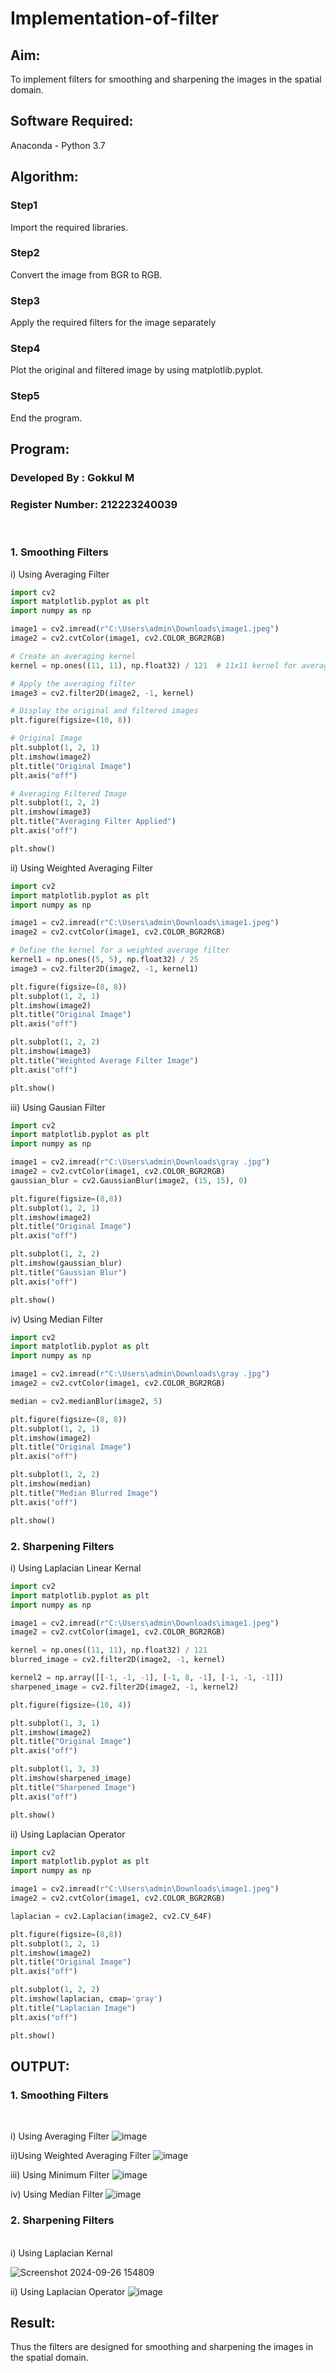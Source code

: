 # Implementation-of-filter
## Aim:
To implement filters for smoothing and sharpening the images in the spatial domain.

## Software Required:
Anaconda - Python 3.7

## Algorithm:
### Step1
Import the required libraries.

### Step2
Convert the image from BGR to RGB.

### Step3
Apply the required filters for the image separately

### Step4
Plot the original and filtered image by using matplotlib.pyplot.

### Step5
End the program.

## Program:
### Developed By   : Gokkul M
### Register Number: 212223240039
</br>

### 1. Smoothing Filters

i) Using Averaging Filter
```Python
import cv2
import matplotlib.pyplot as plt
import numpy as np

image1 = cv2.imread(r"C:\Users\admin\Downloads\image1.jpeg")
image2 = cv2.cvtColor(image1, cv2.COLOR_BGR2RGB) 

# Create an averaging kernel
kernel = np.ones((11, 11), np.float32) / 121  # 11x11 kernel for averaging

# Apply the averaging filter
image3 = cv2.filter2D(image2, -1, kernel)

# Display the original and filtered images
plt.figure(figsize=(10, 8))

# Original Image
plt.subplot(1, 2, 1)
plt.imshow(image2)
plt.title("Original Image")
plt.axis("off")

# Averaging Filtered Image
plt.subplot(1, 2, 2)
plt.imshow(image3)
plt.title("Averaging Filter Applied")
plt.axis("off")

plt.show()

```
ii) Using Weighted Averaging Filter
```Python
import cv2
import matplotlib.pyplot as plt
import numpy as np

image1 = cv2.imread(r"C:\Users\admin\Downloads\image1.jpeg")
image2 = cv2.cvtColor(image1, cv2.COLOR_BGR2RGB)

# Define the kernel for a weighted average filter
kernel1 = np.ones((5, 5), np.float32) / 25
image3 = cv2.filter2D(image2, -1, kernel1)

plt.figure(figsize=(8, 8))
plt.subplot(1, 2, 1)
plt.imshow(image2)
plt.title("Original Image")
plt.axis("off")

plt.subplot(1, 2, 2)
plt.imshow(image3)
plt.title("Weighted Average Filter Image")
plt.axis("off")

plt.show()

```
iii) Using Gausian Filter
```Python
import cv2
import matplotlib.pyplot as plt
import numpy as np

image1 = cv2.imread(r"C:\Users\admin\Downloads\gray .jpg")
image2 = cv2.cvtColor(image1, cv2.COLOR_BGR2RGB)
gaussian_blur = cv2.GaussianBlur(image2, (15, 15), 0)

plt.figure(figsize=(8,8))
plt.subplot(1, 2, 1)
plt.imshow(image2)
plt.title("Original Image")
plt.axis("off")

plt.subplot(1, 2, 2)
plt.imshow(gaussian_blur)
plt.title("Gaussian Blur")
plt.axis("off")

plt.show()
```

iv) Using Median Filter
```Python
import cv2
import matplotlib.pyplot as plt
import numpy as np

image1 = cv2.imread(r"C:\Users\admin\Downloads\gray .jpg")
image2 = cv2.cvtColor(image1, cv2.COLOR_BGR2RGB)

median = cv2.medianBlur(image2, 5)

plt.figure(figsize=(8, 8))
plt.subplot(1, 2, 1)
plt.imshow(image2)
plt.title("Original Image")
plt.axis("off")

plt.subplot(1, 2, 2)
plt.imshow(median)
plt.title("Median Blurred Image")
plt.axis("off")

plt.show()


```

### 2. Sharpening Filters
i) Using Laplacian Linear Kernal
```Python
import cv2
import matplotlib.pyplot as plt
import numpy as np

image1 = cv2.imread(r"C:\Users\admin\Downloads\image1.jpeg")
image2 = cv2.cvtColor(image1, cv2.COLOR_BGR2RGB) 

kernel = np.ones((11, 11), np.float32) / 121 
blurred_image = cv2.filter2D(image2, -1, kernel)

kernel2 = np.array([[-1, -1, -1], [-1, 8, -1], [-1, -1, -1]])
sharpened_image = cv2.filter2D(image2, -1, kernel2) 

plt.figure(figsize=(10, 4))

plt.subplot(1, 3, 1)
plt.imshow(image2)
plt.title("Original Image")
plt.axis("off")

plt.subplot(1, 3, 3)
plt.imshow(sharpened_image)
plt.title("Sharpened Image")
plt.axis("off")

plt.show()
```
ii) Using Laplacian Operator
```Python
import cv2
import matplotlib.pyplot as plt
import numpy as np

image1 = cv2.imread(r"C:\Users\admin\Downloads\image1.jpeg")
image2 = cv2.cvtColor(image1, cv2.COLOR_BGR2RGB) 

laplacian = cv2.Laplacian(image2, cv2.CV_64F)

plt.figure(figsize=(8,8))
plt.subplot(1, 2, 1)
plt.imshow(image2)
plt.title("Original Image")
plt.axis("off")

plt.subplot(1, 2, 2)
plt.imshow(laplacian, cmap='gray')
plt.title("Laplacian Image")
plt.axis("off")

plt.show()

```

## OUTPUT:
### 1. Smoothing Filters
</br>

i) Using Averaging Filter
![image](https://github.com/user-attachments/assets/061cc7ad-7889-43f7-85fa-ae3436d21dfa)

ii)Using Weighted Averaging Filter
![image](https://github.com/user-attachments/assets/5e3fa5f8-edcb-46a9-aab0-8e8e57860d61)

iii) Using Minimum Filter
![image](https://github.com/user-attachments/assets/05f29ff2-b315-47c3-b50b-dccfde443403)

iv) Using Median Filter
![image](https://github.com/user-attachments/assets/06340ce1-5324-4c06-97b5-e009d63d3ebd)

### 2. Sharpening Filters
</br>
i) Using Laplacian Kernal

![Screenshot 2024-09-26 154809](https://github.com/user-attachments/assets/d9c755d0-b814-41e8-9b6c-617cbdb0ef12)


ii) Using Laplacian Operator
![image](https://github.com/user-attachments/assets/aa119ec7-64fc-4647-87a2-a7694a641780)

## Result:
Thus the filters are designed for smoothing and sharpening the images in the spatial domain.
